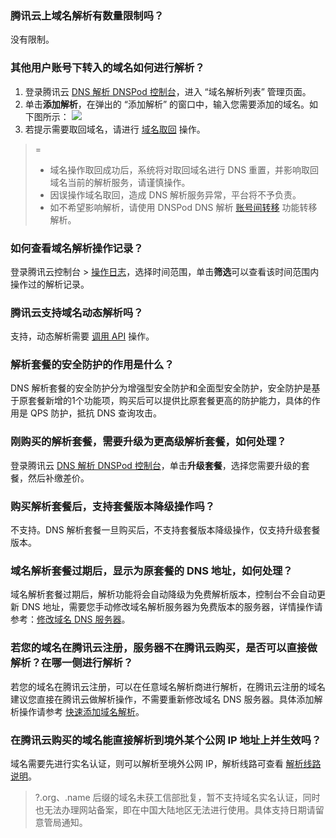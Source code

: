 

### 腾讯云上域名解析有数量限制吗？
没有限制。

### 其他用户账号下转入的域名如何进行解析？
1. 登录腾讯云 [DNS 解析 DNSPod 控制台](https://console.cloud.tencent.com/cns)，进入 “域名解析列表” 管理页面。
2. 单击**添加解析**，在弹出的 “添加解析” 的窗口中，输入您需要添加的域名。如下图所示：
![](https://main.qcloudimg.com/raw/a23042adaca591ac0beb37a3aa38efff.png)
3. 若提示需要取回域名，请进行 [域名取回](https://cloud.tencent.com/document/product/302/3467#.E8.A7.A3.E5.86.B3.E5.8A.9E.E6.B3.95) 操作。
>=
>- 域名操作取回成功后，系统将对取回域名进行 DNS 重置，并影响取回域名当前的解析服务，请谨慎操作。
>- 因误操作域名取回，造成 DNS 解析服务异常，平台将不予负责。
>- 如不希望影响解析，请使用 DNSPod DNS 解析 [账号间转移](https://docs.dnspod.cn/dns/6052c24fb9640b6a785aa32e/) 功能转移解析。


### 如何查看域名解析操作记录？
登录腾讯云控制台 > [操作日志](https://console.cloud.tencent.com/operatelog)，选择时间范围，单击**筛选**可以查看该时间范围内操作过的解析记录。

### 腾讯云支持域名动态解析吗？
支持，动态解析需要 [调用 API](https://www.dnspod.cn/docs/records.html#dns) 操作。

### 解析套餐的安全防护的作用是什么？

DNS 解析套餐的安全防护分为增强型安全防护和全面型安全防护，安全防护是基于原套餐新增的1个功能项，购买后可以提供比原套餐更高的防护能力，具体的作用是 QPS 防护，抵抗 DNS 查询攻击。


### 刚购买的解析套餐，需要升级为更高级解析套餐，如何处理？
登录腾讯云 [DNS 解析 DNSPod 控制台](https://console.cloud.tencent.com/cns)，单击**升级套餐**，选择您需要升级的套餐，然后补缴差价。  

### 购买解析套餐后，支持套餐版本降级操作吗？
不支持。DNS 解析套餐一旦购买后，不支持套餐版本降级操作，仅支持升级套餐版本。

### 域名解析套餐过期后，显示为原套餐的 DNS 地址，如何处理？
域名解析套餐过期后，解析功能将会自动降级为免费解析版本，控制台不会自动更新 DNS 地址，需要您手动修改域名解析服务器为免费版本的服务器，详情操作请参考：[修改域名 DNS 服务器](https://cloud.tencent.com/document/product/302/5518)。

### 若您的域名在腾讯云注册，服务器不在腾讯云购买，是否可以直接做解析？在哪一侧进行解析？
若您的域名在腾讯云注册，可以在任意域名解析商进行解析，在腾讯云注册的域名建议您直接在腾讯云做解析操作，不需要重新修改域名 DNS 服务器。具体添加解析操作请参考 [快速添加域名解析](https://cloud.tencent.com/document/product/302/3446)。

### 在腾讯云购买的域名能直接解析到境外某个公网 IP 地址上并生效吗？
域名需要先进行实名认证，则可以解析至境外公网 IP，解析线路可查看 [解析线路说明](https://cloud.tencent.com/document/product/302/8643)。
>?.org、.name 后缀的域名未获工信部批复，暂不支持域名实名认证，同时也无法办理网站备案，即在中国大陆地区无法进行使用。具体支持日期请留意管局通知。



